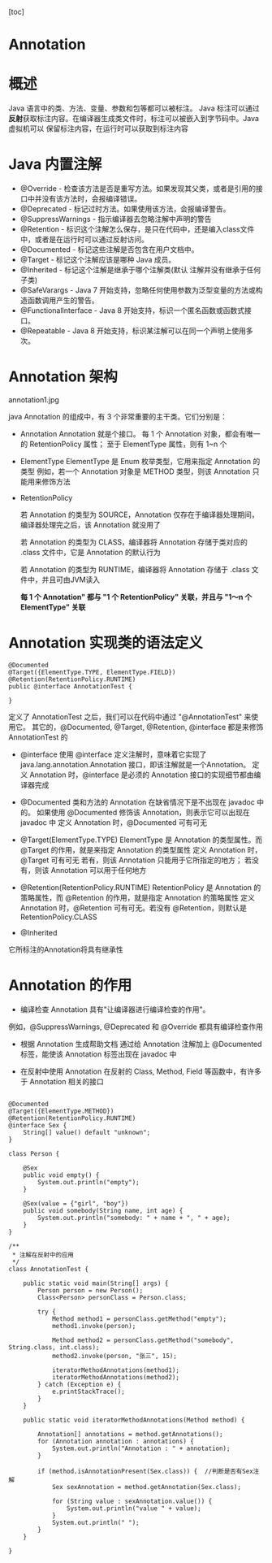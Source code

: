 [toc]
# Annotation

# 概述
Java 语言中的类、方法、变量、参数和包等都可以被标注。
Java 标注可以通过**反射**获取标注内容。在编译器生成类文件时，标注可以被嵌入到字节码中。Java 虚拟机可以
保留标注内容，在运行时可以获取到标注内容




# Java 内置注解
- @Override - 检查该方法是否是重写方法。如果发现其父类，或者是引用的接口中并没有该方法时，会报编译错误。
- @Deprecated - 标记过时方法。如果使用该方法，会报编译警告。
- @SuppressWarnings - 指示编译器去忽略注解中声明的警告
- @Retention - 标识这个注解怎么保存，是只在代码中，还是编入class文件中，或者是在运行时可以通过反射访问。
- @Documented - 标记这些注解是否包含在用户文档中。
- @Target - 标记这个注解应该是哪种 Java 成员。
- @Inherited - 标记这个注解是继承于哪个注解类(默认 注解并没有继承于任何子类)
- @SafeVarargs - Java 7 开始支持，忽略任何使用参数为泛型变量的方法或构造函数调用产生的警告。
- @FunctionalInterface - Java 8 开始支持，标识一个匿名函数或函数式接口。
- @Repeatable - Java 8 开始支持，标识某注解可以在同一个声明上使用多次。

# Annotation 架构
annotation1.jpg

java Annotation 的组成中，有 3 个非常重要的主干类。它们分别是：
- Annotation 
Annotation 就是个接口。
每 1 个 Annotation 对象，都会有唯一的 RetentionPolicy 属性；
                        至于 ElementType 属性，则有 1~n 个

- ElementType 
ElementType 是 Enum 枚举类型，它用来指定 Annotation 的类型
例如，若一个 Annotation 对象是 METHOD 类型，则该 Annotation 只能用来修饰方法

- RetentionPolicy 

  若 Annotation 的类型为 SOURCE，Annotation 仅存在于编译器处理期间，编译器处理完之后，该 Annotation 就没用了
  
  若 Annotation 的类型为 CLASS，编译器将 Annotation 存储于类对应的 .class 文件中，它是 Annotation 的默认行为
  
  若 Annotation 的类型为 RUNTIME，编译器将 Annotation 存储于 .class 文件中，并且可由JVM读入
  
  **每 1 个 Annotation" 都与 "1 个 RetentionPolicy" 关联，并且与 "1～n 个 ElementType" 关联**


# Annotation 实现类的语法定义

```
@Documented
@Target({ElementType.TYPE, ElementType.FIELD})
@Retention(RetentionPolicy.RUNTIME)
public @interface AnnotationTest {
    
}

```

定义了 AnnotationTest 之后，我们可以在代码中通过 "@AnnotationTest" 来使用它。
其它的，@Documented, @Target, @Retention, @interface 都是来修饰 AnnotationTest 的

- @interface
使用 @interface 定义注解时，意味着它实现了 java.lang.annotation.Annotation 接口，即该注解就是一个Annotation。
定义 Annotation 时，@interface 是必须的
Annotation 接口的实现细节都由编译器完成

- @Documented
类和方法的 Annotation 在缺省情况下是不出现在 javadoc 中的。
如果使用 @Documented 修饰该 Annotation，则表示它可以出现在 javadoc 中
定义 Annotation 时，@Documented 可有可无

- @Target(ElementType.TYPE)
ElementType 是 Annotation 的类型属性。而 @Target 的作用，就是来指定 Annotation 的类型属性
定义 Annotation 时，@Target 可有可无
若有，则该 Annotation 只能用于它所指定的地方；
若没有，则该 Annotation 可以用于任何地方

- @Retention(RetentionPolicy.RUNTIME)
RetentionPolicy 是 Annotation 的策略属性，而 @Retention 的作用，就是指定 Annotation 的策略属性
定义 Annotation 时，@Retention 可有可无。若没有 @Retention，则默认是 RetentionPolicy.CLASS

- @Inherited 

它所标注的Annotation将具有继承性

# Annotation 的作用
- 编译检查
Annotation 具有"让编译器进行编译检查的作用"。

例如，@SuppressWarnings, @Deprecated 和 @Override 都具有编译检查作用

- 根据 Annotation 生成帮助文档
通过给 Annotation 注解加上 @Documented 标签，能使该 Annotation 标签出现在 javadoc 中

- 在反射中使用 Annotation
在反射的 Class, Method, Field 等函数中，有许多于 Annotation 相关的接口

```

@Documented
@Target({ElementType.METHOD})
@Retention(RetentionPolicy.RUNTIME)
@interface Sex {
    String[] value() default "unknown";
}

class Person {

    @Sex
    public void empty() {
        System.out.println("empty");
    }

    @Sex(value = {"girl", "boy"})
    public void somebody(String name, int age) {
        System.out.println("somebody: " + name + ", " + age);
    }
}

/**
 * 注解在反射中的应用
 */
class AnnotationTest {

    public static void main(String[] args) {
        Person person = new Person();
        Class<Person> personClass = Person.class;

        try {
            Method method1 = personClass.getMethod("empty");
            method1.invoke(person);

            Method method2 = personClass.getMethod("somebody", String.class, int.class);
            method2.invoke(person, "张三", 15);

            iteratorMethodAnnotations(method1);
            iteratorMethodAnnotations(method2);
        } catch (Exception e) {
            e.printStackTrace();
        }
    }

    public static void iteratorMethodAnnotations(Method method) {

        Annotation[] annotations = method.getAnnotations();
        for (Annotation annotation : annotations) {
            System.out.println("Annotation : " + annotation);
        }

        if (method.isAnnotationPresent(Sex.class)) {  //判断是否有Sex注解
            Sex sexAnnotation = method.getAnnotation(Sex.class);

            for (String value : sexAnnotation.value()) {
                System.out.println("value " + value);
            }
            System.out.println(" ");
        }
    }

}
```









 
 


